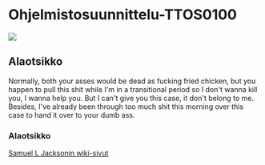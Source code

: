 # Ohjelmistosuunnittelu-TTOS0100

![](https://upload.wikimedia.org/wikipedia/commons/thumb/1/15/Samuel_L._Jackson_SDCC_2014_%28cropped%29.jpg/260px-Samuel_L._Jackson_SDCC_2014_%28cropped%29.jpg)

## Alaotsikko

Normally, both your asses would be dead as fucking fried chicken, but you happen to pull this shit while I'm in a transitional period so I don't wanna kill you, I wanna help you. But I can't give you this case, it don't belong to me. Besides, I've already been through too much shit this morning over this case to hand it over to your dumb ass.

### Alaotsikko

[Samuel L Jacksonin wiki-sivut](https://fi.wikipedia.org/wiki/Samuel_L._Jackson)
